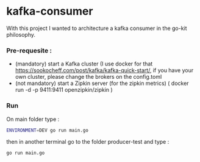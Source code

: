 # kafka-consumer

With this project I wanted to architecture a kafka consumer in the go-kit philosophy.

### Pre-requesite :
- (mandatory) start a Kafka cluster (I use docker for that https://sookocheff.com/post/kafka/kafka-quick-start/, if you have your own cluster, please change the brokers on the config.toml
- (not mandatory) start a Zipkin server (for the zipkin metrics) ( docker run -d -p 9411:9411 openzipkin/zipkin )

### Run
On main folder type :
``` bash
ENVIRONMENT=DEV go run main.go
```

then in another terminal go to the folder producer-test and type :

```bash
go run main.go
```